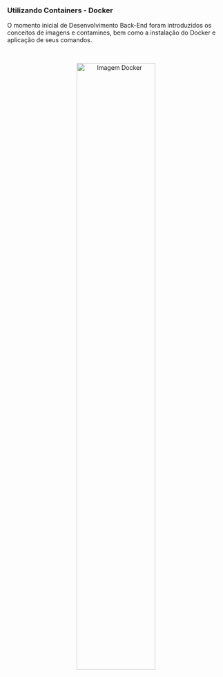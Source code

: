 ### Utilizando Containers - Docker

O momento inicial de Desenvolvimento Back-End foram introduzidos os conceitos de imagens e contamines, bem como a instalação do Docker e aplicação de seus comandos.


<br>

<p align="center">
  <img src="https://www.docker.com/wp-content/uploads/2022/03/Moby-logo.png" alt="Imagem Docker" width="60%"/>
</p>
